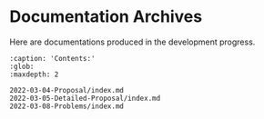 # Documentation Archives

Here are documentations produced in the development progress.

```{toctree}
:caption: 'Contents:'
:glob:
:maxdepth: 2

2022-03-04-Proposal/index.md
2022-03-05-Detailed-Proposal/index.md
2022-03-08-Problems/index.md
```
